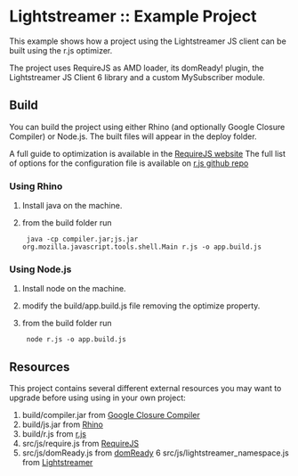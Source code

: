 # Lightstreamer :: Example Project #

This example shows how a project using the Lightstreamer JS client can be built using the r.js optimizer.

The project uses RequireJS as AMD loader, its domReady! plugin, the Lightstreamer JS Client 6 library and a custom MySubscriber module.


## Build ##

You can build the project using either Rhino (and optionally Google Closure Compiler) or Node.js. The built files will appear in the deploy folder.

A full guide to optimization is available in the [RequireJS website](http://requirejs.org/docs/optimization.html)
The full list of options for the configuration file is available on [r.js github repo](https://github.com/jrburke/r.js/blob/master/build/example.build.js)  

### Using Rhino ###

1. Install java on the machine.
2. from the build folder run

        java -cp compiler.jar;js.jar org.mozilla.javascript.tools.shell.Main r.js -o app.build.js

### Using Node.js ###

1. Install node on the machine.
2. modify the build/app.build.js file removing the optimize property.
3. from the build folder run

        node r.js -o app.build.js
        
## Resources ##

This project contains several different external resources you may want to upgrade before using using in your own project:

1. build/compiler.jar from [Google Closure Compiler](https://developers.google.com/closure/compiler/)
2. build/js.jar from [Rhino](https://github.com/mozilla/rhino)
3. build/r.js from [r.js](https://github.com/jrburke/r.js/)
4. src/js/require.js from [RequireJS](https://github.com/jrburke/requirejs)
5. src/js/domReady.js from [domReady](https://github.com/requirejs/domReady)
6  src/js/lightstreamer_namespace.js from [Lightstreamer](http://www.lightstreamer.com/) 

